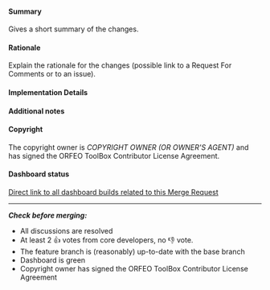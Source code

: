 #### Summary

Gives a short summary of the changes.

#### Rationale

Explain the rationale for the changes (possible link to a Request For Comments or to an issue).

#### Implementation Details

<!---
##### Classes and files
Give an overview of the implementation: main changes made to classes, files and modules. Do not paste complete diff, as it is available in the merge request already.
-->

<!--- 
##### Applications
Describe any changes made to existing applications, or new applications that have been added.
-->

<!---
##### Tests
Describe the testing strategy for new features.
-->

<!---
##### Documentation
List or link documentation modifications that were made (doxygen, example, Software Guide, application documentation, CookBook).
-->

#### Additional notes

<!--- List remaining open issues if any, and additional notes. -->

#### Copyright

The copyright owner is *COPYRIGHT OWNER (OR OWNER'S AGENT)* and has signed the ORFEO ToolBox Contributor License Agreement.

#### Dashboard status

<!--- Replace branch_name with the name of the branch for this merge request to get a direct link to dashboard builds for this Merge Request --->

[Direct link to all dashboard builds related to this Merge Request](https://cdash.orfeo-toolbox.org/index.php?project=OTB&filtercount=1&showfilters=1&field1=buildname&compare1=63&value1=branch_name)

<hr>

***Check before merging:***

- All discussions are resolved
- At least 2 :thumbsup: votes from core developers, no :thumbsdown: vote.
- The feature branch is (reasonably) up-to-date with the base branch
- Dashboard is green
- Copyright owner has signed the ORFEO ToolBox Contributor License Agreement

